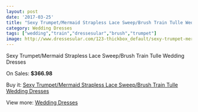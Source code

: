 ```yaml
---
layout: post
date: '2017-03-25'
title: "Sexy Trumpet/Mermaid Strapless Lace Sweep/Brush Train Tulle Wedding Dresses"
category: Wedding Dresses
tags: ["wedding","train","dressesular","brush","trumpet"]
image: http://www.dressesular.com/123-thickbox_default/sexy-trumpet-mermaid-strapless-lace-sweep-brush-train-tulle-wedding-dresses.jpg
---
```

Sexy Trumpet/Mermaid Strapless Lace Sweep/Brush Train Tulle Wedding Dresses

On Sales: **$366.98**
<a href="https://www.dressesular.com/wedding-dresses/32-sexy-trumpet-mermaid-strapless-lace-sweep-brush-train-tulle-wedding-dresses.html"><amp-img layout="responsive" width="600" height="600" src="//www.dressesular.com/123-thickbox_default/sexy-trumpet-mermaid-strapless-lace-sweep-brush-train-tulle-wedding-dresses.jpg" alt="Sexy Trumpet/Mermaid Strapless Lace Sweep/Brush Train Tulle Wedding Dresses 0" /></a>
<a href="https://www.dressesular.com/wedding-dresses/32-sexy-trumpet-mermaid-strapless-lace-sweep-brush-train-tulle-wedding-dresses.html"><amp-img layout="responsive" width="600" height="600" src="//www.dressesular.com/126-thickbox_default/sexy-trumpet-mermaid-strapless-lace-sweep-brush-train-tulle-wedding-dresses.jpg" alt="Sexy Trumpet/Mermaid Strapless Lace Sweep/Brush Train Tulle Wedding Dresses 1" /></a>
<a href="https://www.dressesular.com/wedding-dresses/32-sexy-trumpet-mermaid-strapless-lace-sweep-brush-train-tulle-wedding-dresses.html"><amp-img layout="responsive" width="600" height="600" src="//www.dressesular.com/125-thickbox_default/sexy-trumpet-mermaid-strapless-lace-sweep-brush-train-tulle-wedding-dresses.jpg" alt="Sexy Trumpet/Mermaid Strapless Lace Sweep/Brush Train Tulle Wedding Dresses 2" /></a>
<a href="https://www.dressesular.com/wedding-dresses/32-sexy-trumpet-mermaid-strapless-lace-sweep-brush-train-tulle-wedding-dresses.html"><amp-img layout="responsive" width="600" height="600" src="//www.dressesular.com/124-thickbox_default/sexy-trumpet-mermaid-strapless-lace-sweep-brush-train-tulle-wedding-dresses.jpg" alt="Sexy Trumpet/Mermaid Strapless Lace Sweep/Brush Train Tulle Wedding Dresses 3" /></a>

Buy it: [Sexy Trumpet/Mermaid Strapless Lace Sweep/Brush Train Tulle Wedding Dresses](https://www.dressesular.com/wedding-dresses/32-sexy-trumpet-mermaid-strapless-lace-sweep-brush-train-tulle-wedding-dresses.html "Sexy Trumpet/Mermaid Strapless Lace Sweep/Brush Train Tulle Wedding Dresses")

View more: [Wedding Dresses](https://www.dressesular.com/3-wedding-dresses "Wedding Dresses")